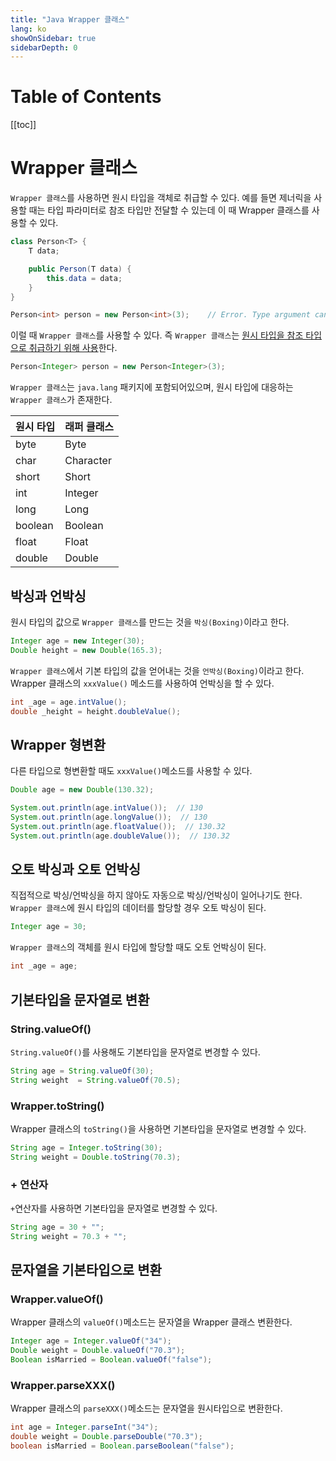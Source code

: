```yaml
---
title: "Java Wrapper 클래스"
lang: ko
showOnSidebar: true
sidebarDepth: 0
---
```


# Table of Contents
[[toc]]

# Wrapper 클래스
`Wrapper 클래스`를 사용하면 원시 타입을 객체로 취급할 수 있다. 예를 들면 제너릭을 사용할 때는 타입 파라미터로 참조 타입만 전달할 수 있는데 이 때 Wrapper 클래스를 사용할 수 있다. 
``` java
class Person<T> {
    T data;

    public Person(T data) {
        this.data = data;
    }
}
```
``` java
Person<int> person = new Person<int>(3);    // Error. Type argument cannot be of primitive type
```
이럴 때 `Wrapper 클래스`를 사용할 수 있다. 즉  `Wrapper 클래스`는 <u>원시 타입을 참조 타입으로 취급하기 위해 사용</u>한다.
``` java
Person<Integer> person = new Person<Integer>(3);
```
`Wrapper 클래스`는 `java.lang` 패키지에 포함되어있으며, 원시 타입에 대응하는 `Wrapper 클래스`가 존재한다.

|원시 타입|래퍼 클래스|
|-------|--------|
|byte|Byte|
|char|Character|
|short|Short|
|int|Integer|
|long|Long|
|boolean|Boolean|
|float|Float|
|double|Double|

## 박싱과 언박싱
원시 타입의 값으로 `Wrapper 클래스`를 만드는 것을 `박싱(Boxing)`이라고 한다.
``` java
Integer age = new Integer(30);
Double height = new Double(165.3);
```
`Wrapper 클래스`에서 기본 타입의 값을 얻어내는 것을 `언박싱(Boxing)`이라고 한다. Wrapper 클래스의 `xxxValue()` 메소드를 사용하여 언박싱을 할 수 있다.
``` java
int _age = age.intValue();
double _height = height.doubleValue();
``` 
## Wrapper 형변환
다른 타입으로 형변환할 때도 `xxxValue()`메소드를 사용할 수 있다.
``` java
Double age = new Double(130.32);

System.out.println(age.intValue());  // 130
System.out.println(age.longValue());  // 130
System.out.println(age.floatValue());  // 130.32
System.out.println(age.doubleValue());  // 130.32
```

## 오토 박싱과 오토 언박싱
직접적으로 박싱/언박싱을 하지 않아도 자동으로 박싱/언박싱이 일어나기도 한다. `Wrapper 클래스`에 원시 타입의 데이터를 할당할 경우 오토 박싱이 된다.
``` java
Integer age = 30;
``` 
`Wrapper 클래스`의 객체를 원시 타입에 할당할 때도 오토 언박싱이 된다.
``` java
int _age = age;
``` 

## 기본타입을 문자열로 변환

### String.valueOf()
`String.valueOf()`를 사용해도 기본타입을 문자열로 변경할 수 있다.
``` java
String age = String.valueOf(30);
String weight  = String.valueOf(70.5);
```

### Wrapper.toString()
Wrapper 클래스의 `toString()`을 사용하면 기본타입을 문자열로 변경할 수 있다.
``` java
String age = Integer.toString(30);
String weight = Double.toString(70.3);
```

### + 연산자
`+`연산자를 사용하면 기본타입을 문자열로 변경할 수 있다.
```  java
String age = 30 + "";
String weight = 70.3 + "";
```

## 문자열을 기본타입으로 변환

### Wrapper.valueOf()
Wrapper 클래스의 `valueOf()`메소드는 문자열을 Wrapper 클래스 변환한다.
``` java
Integer age = Integer.valueOf("34");
Double weight = Double.valueOf("70.3");
Boolean isMarried = Boolean.valueOf("false");
```

### Wrapper.parseXXX()
Wrapper 클래스의 `parseXXX()`메소드는 문자열을 원시타입으로 변환한다.
``` java
int age = Integer.parseInt("34");
double weight = Double.parseDouble("70.3");
boolean isMarried = Boolean.parseBoolean("false");
```